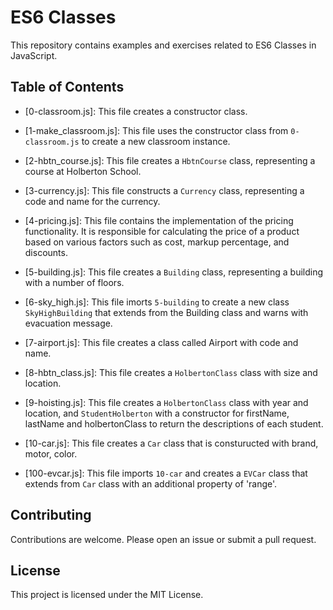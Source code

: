 # ES6 Classes

This repository contains examples and exercises related to ES6 Classes in JavaScript.

## Table of Contents

- [0-classroom.js]: This file creates a constructor class.

- [1-make_classroom.js]: This file uses the constructor class from `0-classroom.js` to create a new classroom instance.

- [2-hbtn_course.js]: This file creates a `HbtnCourse` class, representing a course at Holberton School.

- [3-currency.js]: This file constructs a `Currency` class, representing a code and name for the currency.

- [4-pricing.js]: This file contains the implementation of the pricing functionality. It is responsible for calculating the price of a product based on various factors such as cost, markup percentage, and discounts. 

- [5-building.js]: This file creates a `Building` class, representing a building with a number of floors.

- [6-sky_high.js]: This file imorts `5-building` to create a new class `SkyHighBuilding` that extends from the Building class and warns with evacuation message.

- [7-airport.js]: This file creates a class called Airport with code and name.

- [8-hbtn_class.js]: This file creates a `HolbertonClass` class with size and location.

- [9-hoisting.js]: This file creates a `HolbertonClass` class with year and location, and `StudentHolberton` with a constructor for firstName, lastName and holbertonClass to return the descriptions of each student.

- [10-car.js]: This file creates a `Car` class that is consturucted with brand, motor, color.

- [100-evcar.js]: This file imports `10-car` and creates a `EVCar` class that extends from `Car` class with an additional property of 'range'.

## Contributing

Contributions are welcome. Please open an issue or submit a pull request.

## License

This project is licensed under the MIT License.